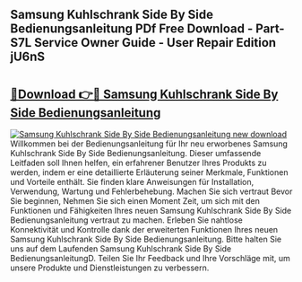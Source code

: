## Samsung Kuhlschrank Side By Side Bedienungsanleitung PDf Free Download - Part-S7L Service Owner Guide - User Repair Edition jU6nS

# <h2><a href="http://df3pyo3.blite.top/?on=Samsung+Kuhlschrank+Side+By+Side+Bedienungsanleitung">🔗Download 👉🔴 Samsung Kuhlschrank Side By Side Bedienungsanleitung</a></h2>

[![Samsung Kuhlschrank Side By Side Bedienungsanleitung new download](https://i.imgur.com/lujVjoI.png)](http://df3pyo3.blite.top/?on=Samsung+Kuhlschrank+Side+By+Side+Bedienungsanleitung)
Willkommen bei der Bedienungsanleitung für Ihr neu erworbenes Samsung Kuhlschrank Side By Side Bedienungsanleitung. Dieser umfassende Leitfaden soll Ihnen helfen, ein erfahrener Benutzer Ihres Produkts zu werden, indem er eine detaillierte Erläuterung seiner Merkmale, Funktionen und Vorteile enthält. Sie finden klare Anweisungen für Installation, Verwendung, Wartung und Fehlerbehebung. Machen Sie sich vertraut Bevor Sie beginnen, Nehmen Sie sich einen Moment Zeit, um sich mit den Funktionen und Fähigkeiten Ihres neuen Samsung Kuhlschrank Side By Side Bedienungsanleitung vertraut zu machen. Erleben Sie nahtlose Konnektivität und Kontrolle dank der erweiterten Funktionen Ihres neuen Samsung Kuhlschrank Side By Side Bedienungsanleitung. Bitte halten Sie uns auf dem Laufenden Samsung Kuhlschrank Side By Side BedienungsanleitungD. Teilen Sie Ihr Feedback und Ihre Vorschläge mit, um unsere Produkte und Dienstleistungen zu verbessern.
